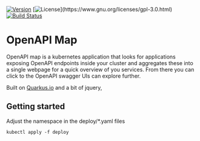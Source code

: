 [![Version](https://img.shields.io/github/v/release/mejlholm/openapi-map)](https://github.com/mejlholm/openapi-map/releases/latest)
[![License](https://img.shields.io/github/license/mejlholm/openapi-map?)](https://www.gnu.org/licenses/gpl-3.0.html)
[![Build Status](https://cloud.drone.io/api/badges/mejlholm/openapi-map/status.svg)](https://cloud.drone.io/mejlholm/openapi-map)

# OpenAPI Map

OpenAPI map is a kubernetes application that looks for applications exposing OpenAPI endpoints inside your cluster and aggregates these into a single webpage for a quick overview of you services. From there you can click to the OpenAPI swagger UIs can explore further. 

Built on [Quarkus.io](https://quarkus.io/) and a bit of jquery, 

## Getting started

Adjust the namespace in the deploy/*.yaml files
~~~Shell
kubectl apply -f deploy
~~~
